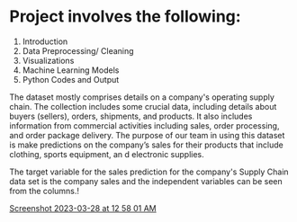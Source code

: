 # Project involves the following:
1. Introduction
2. Data Preprocessing/ Cleaning
3. Visualizations
4. Machine Learning Models
5. Python Codes and Output

The dataset mostly comprises details on a company's operating supply chain. 
The collection includes some crucial data, including details about buyers (sellers), orders, shipments, and products.
It also includes information from commercial activities including sales, order processing, and order package delivery.
The purpose of our team in using this dataset is make predictions on the company’s sales for their products that include clothing, sports equipment, an d electronic supplies.

The target variable for the sales prediction for the company's Supply Chain data set is the company sales and the independent variables can be seen from the columns.!

[Screenshot 2023-03-28 at 12 58 01 AM](https://user-images.githubusercontent.com/63087265/228142036-721d795b-7d60-4fb9-917a-2f72d36a0078.png)
